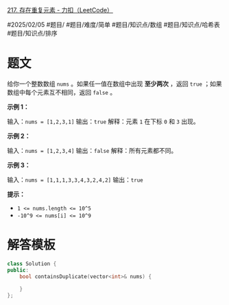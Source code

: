 [217. 存在重复元素 - 力扣（LeetCode）](https://leetcode.cn/problems/contains-duplicate/)

#2025/02/05 #题目/ #题目/难度/简单 #题目/知识点/数组 #题目/知识点/哈希表 #题目/知识点/排序

# 题文

给你一个整数数组 `nums` 。如果任一值在数组中出现 **至少两次** ，返回 `true` ；如果数组中每个元素互不相同，返回 `false` 。

**示例 1：**

输入：`nums = [1,2,3,1]`
输出：`true`
解释：元素 `1` 在下标 `0` 和 `3` 出现。

**示例 2：**

输入：`nums = [1,2,3,4]`
输出：`false`
解释：所有元素都不同。

**示例 3：**

输入：`nums = [1,1,1,3,3,4,3,2,4,2]`
输出：`true`

**提示：**
- `1 <= nums.length <= 10^5`
- `-10^9 <= nums[i] <= 10^9`

# 解答模板

```cpp
class Solution {
public:
    bool containsDuplicate(vector<int>& nums) {
        
    }
};
```
